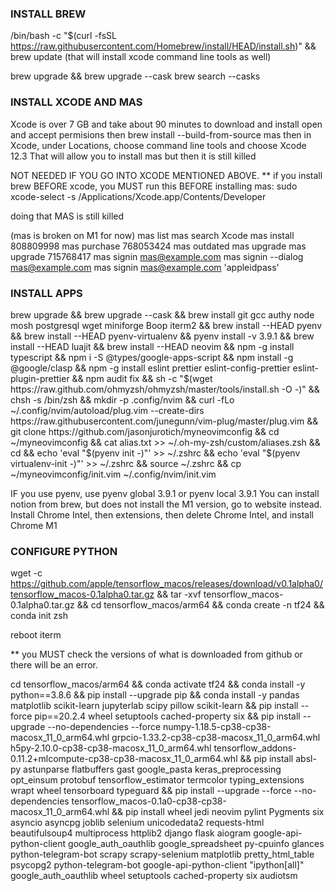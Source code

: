 ### INSTALL BREW
/bin/bash -c "$(curl -fsSL https://raw.githubusercontent.com/Homebrew/install/HEAD/install.sh)" && brew update
(that will install xcode command line tools as well)

brew upgrade && brew upgrade --cask
brew search --casks

### INSTALL XCODE AND MAS
Xcode is over 7 GB and take about 90 minutes to download and install
open and accept permisions
then brew install --build-from-source mas
then in Xcode, under Locations, choose command line tools and choose Xcode 12.3
That will allow you to install mas
but then it is still killed

NOT NEEDED IF YOU GO INTO XCODE MENTIONED ABOVE. 
** if you install brew BEFORE xcode, you MUST run this BEFORE installing mas: 
sudo xcode-select -s /Applications/Xcode.app/Contents/Developer

doing that MAS is still killed

(mas is broken on M1 for now)
mas list
mas search Xcode
mas install 808809998
mas purchase 768053424
mas outdated
mas upgrade
mas upgrade 715768417
mas signin mas@example.com
mas signin --dialog mas@example.com
mas signin mas@example.com 'appleidpass'

### INSTALL APPS
brew upgrade && brew upgrade --cask && brew install git gcc authy node mosh postgresql wget miniforge Boop iterm2 && brew install --HEAD pyenv && brew install --HEAD pyenv-virtualenv && pyenv install -v 3.9.1 && brew install --HEAD luajit && brew install --HEAD neovim && npm -g install typescript && npm i -S @types/google-apps-script && npm install -g @google/clasp && npm -g install eslint prettier eslint-config-prettier eslint-plugin-prettier && npm audit fix && sh -c "$(wget https://raw.github.com/ohmyzsh/ohmyzsh/master/tools/install.sh -O -)" && chsh -s /bin/zsh && mkdir -p .config/nvim && curl -fLo ~/.config/nvim/autoload/plug.vim --create-dirs https://raw.githubusercontent.com/junegunn/vim-plug/master/plug.vim && git clone https://github.com/jasonjurotich/myneovimconfig && cd ~/myneovimconfig && cat alias.txt >> ~/.oh-my-zsh/custom/aliases.zsh && cd && echo 'eval "$(pyenv init -)"' >> ~/.zshrc && echo 'eval "$(pyenv virtualenv-init -)"' >> ~/.zshrc && source ~/.zshrc && cp ~/myneovimconfig/init.vim ~/.config/nvim/init.vim

IF you use pyenv, use pyenv global 3.9.1 or pyenv local 3.9.1
You can install notion from brew, but does not install the M1 version, go to website instead.
Install Chrome Intel, then extensions, then delete Chrome Intel, and install Chrome M1

### CONFIGURE PYTHON
wget -c https://github.com/apple/tensorflow_macos/releases/download/v0.1alpha0/tensorflow_macos-0.1alpha0.tar.gz && tar -xvf tensorflow_macos-0.1alpha0.tar.gz && cd tensorflow_macos/arm64 && conda create -n tf24 && conda init zsh 

reboot iterm

** you MUST check the versions of what is downloaded from github or there will be an error. 

cd tensorflow_macos/arm64 && conda activate tf24 && conda install -y python==3.8.6 && pip install --upgrade pip && conda install -y pandas matplotlib scikit-learn jupyterlab scipy pillow scikit-learn && pip install --force pip==20.2.4 wheel setuptools cached-property six && pip install --upgrade --no-dependencies --force numpy-1.18.5-cp38-cp38-macosx_11_0_arm64.whl grpcio-1.33.2-cp38-cp38-macosx_11_0_arm64.whl h5py-2.10.0-cp38-cp38-macosx_11_0_arm64.whl tensorflow_addons-0.11.2+mlcompute-cp38-cp38-macosx_11_0_arm64.whl && pip install absl-py astunparse flatbuffers gast google_pasta keras_preprocessing opt_einsum protobuf tensorflow_estimator termcolor typing_extensions wrapt wheel tensorboard typeguard && pip install --upgrade --force --no-dependencies tensorflow_macos-0.1a0-cp38-cp38-macosx_11_0_arm64.whl && pip install wheel jedi neovim pylint Pygments six asyncio asyncpg joblib selenium unicodedata2 requests-html beautifulsoup4 multiprocess httplib2 django flask aiogram google-api-python-client google_auth_oauthlib google_spreadsheet py-cpuinfo glances python-telegram-bot scrapy scrapy-selenium matplotlib pretty_html_table psycopg2 python-telegram-bot google-api-python-client "ipython[all]" google_auth_oauthlib wheel setuptools cached-property six audiotsm

